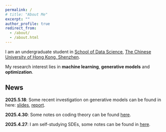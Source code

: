 ```yaml
---
permalink: /
# title: "About Me"
excerpt: ""
author_profile: true
redirect_from: 
  - /about/
  - /about.html
---
```


<p>I am an undergraduate student in <a href="https://sds.cuhk.edu.cn/en">School of Data Science</a>, <a href="https://www.cuhk.edu.cn/en">The Chinese University of Hong Kong, Shenzhen</a>.</p>

<p>My research interest lies in <strong>machine learning</strong>, <strong>generative models</strong> and <strong>optimization</strong>.</p>

## News
<p><strong>2025.5.18</strong>: Some recent investigation on generative models can be found in here: <a href="https://github.com/YaoSiqi2003">slides</a>, <a href="https://github.com/YaoSiqi2003">report</a>.</p>


<p><strong>2025.4.30</strong>: Some notes on coding theory can be found <a href="https://github.com/YaoSiqi2003/Notes-on-coding-theory">here</a>.</p>




<p><strong>2025.4.27</strong>: I am self-studying SDEs, some notes can be found in <a href="https://github.com/YaoSiqi2003/Notes-on-SDE">here</a>.</p>

